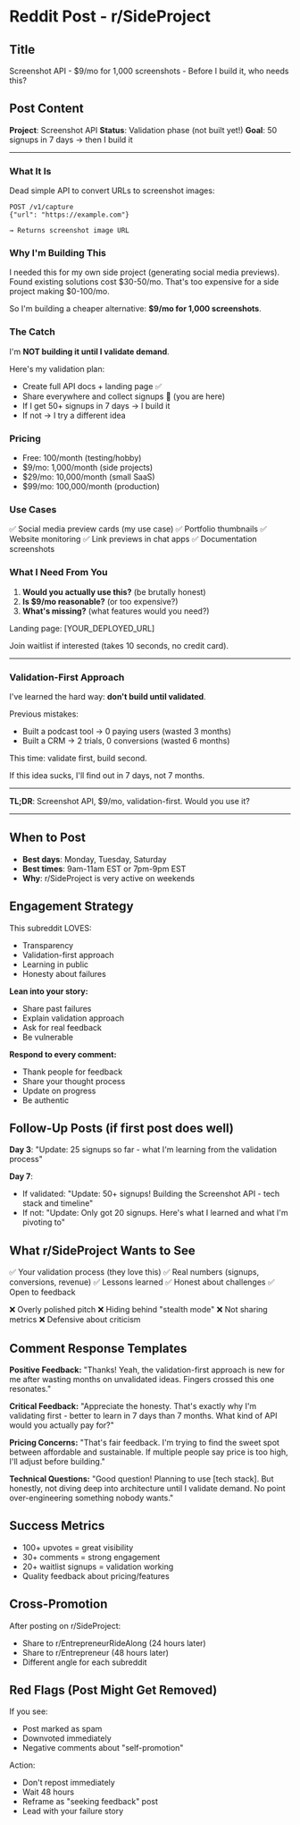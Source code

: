 # Reddit Post - r/SideProject

## Title
Screenshot API - $9/mo for 1,000 screenshots - Before I build it, who needs this?

## Post Content

**Project**: Screenshot API
**Status**: Validation phase (not built yet!)
**Goal**: 50 signups in 7 days → then I build it

---

### What It Is

Dead simple API to convert URLs to screenshot images:

```
POST /v1/capture
{"url": "https://example.com"}

→ Returns screenshot image URL
```

### Why I'm Building This

I needed this for my own side project (generating social media previews). Found existing solutions cost $30-50/mo. That's too expensive for a side project making $0-100/mo.

So I'm building a cheaper alternative: **$9/mo for 1,000 screenshots**.

### The Catch

I'm **NOT building it until I validate demand**.

Here's my validation plan:
- Create full API docs + landing page ✅
- Share everywhere and collect signups 🏃 (you are here)
- If I get 50+ signups in 7 days → I build it
- If not → I try a different idea

### Pricing

- Free: 100/month (testing/hobby)
- $9/mo: 1,000/month (side projects)
- $29/mo: 10,000/month (small SaaS)
- $99/mo: 100,000/month (production)

### Use Cases

✅ Social media preview cards (my use case)
✅ Portfolio thumbnails
✅ Website monitoring
✅ Link previews in chat apps
✅ Documentation screenshots

### What I Need From You

1. **Would you actually use this?** (be brutally honest)
2. **Is $9/mo reasonable?** (or too expensive?)
3. **What's missing?** (what features would you need?)

Landing page: [YOUR_DEPLOYED_URL]

Join waitlist if interested (takes 10 seconds, no credit card).

---

### Validation-First Approach

I've learned the hard way: **don't build until validated**.

Previous mistakes:
- Built a podcast tool → 0 paying users (wasted 3 months)
- Built a CRM → 2 trials, 0 conversions (wasted 6 months)

This time: validate first, build second.

If this idea sucks, I'll find out in 7 days, not 7 months.

---

**TL;DR**: Screenshot API, $9/mo, validation-first. Would you use it?

---

## When to Post

- **Best days**: Monday, Tuesday, Saturday
- **Best times**: 9am-11am EST or 7pm-9pm EST
- **Why**: r/SideProject is very active on weekends

## Engagement Strategy

This subreddit LOVES:
- Transparency
- Validation-first approach
- Learning in public
- Honesty about failures

**Lean into your story:**
- Share past failures
- Explain validation approach
- Ask for real feedback
- Be vulnerable

**Respond to every comment:**
- Thank people for feedback
- Share your thought process
- Update on progress
- Be authentic

## Follow-Up Posts (if first post does well)

**Day 3**: "Update: 25 signups so far - what I'm learning from the validation process"

**Day 7**:
- If validated: "Update: 50+ signups! Building the Screenshot API - tech stack and timeline"
- If not: "Update: Only got 20 signups. Here's what I learned and what I'm pivoting to"

## What r/SideProject Wants to See

✅ Your validation process (they love this)
✅ Real numbers (signups, conversions, revenue)
✅ Lessons learned
✅ Honest about challenges
✅ Open to feedback

❌ Overly polished pitch
❌ Hiding behind "stealth mode"
❌ Not sharing metrics
❌ Defensive about criticism

## Comment Response Templates

**Positive Feedback:**
"Thanks! Yeah, the validation-first approach is new for me after wasting months on unvalidated ideas. Fingers crossed this one resonates."

**Critical Feedback:**
"Appreciate the honesty. That's exactly why I'm validating first - better to learn in 7 days than 7 months. What kind of API would you actually pay for?"

**Pricing Concerns:**
"That's fair feedback. I'm trying to find the sweet spot between affordable and sustainable. If multiple people say price is too high, I'll adjust before building."

**Technical Questions:**
"Good question! Planning to use [tech stack]. But honestly, not diving deep into architecture until I validate demand. No point over-engineering something nobody wants."

## Success Metrics

- 100+ upvotes = great visibility
- 30+ comments = strong engagement
- 20+ waitlist signups = validation working
- Quality feedback about pricing/features

## Cross-Promotion

After posting on r/SideProject:
- Share to r/EntrepreneurRideAlong (24 hours later)
- Share to r/Entrepreneur (48 hours later)
- Different angle for each subreddit

## Red Flags (Post Might Get Removed)

If you see:
- Post marked as spam
- Downvoted immediately
- Negative comments about "self-promotion"

Action:
- Don't repost immediately
- Wait 48 hours
- Reframe as "seeking feedback" post
- Lead with your failure story
